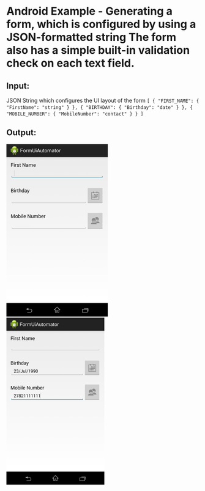 Android Example - Generating a form, which is configured by using a JSON-formatted string
The form also has a simple built-in validation check on each text field.
===============

Input:
----------
JSON String which configures the UI layout of the form
`[
    {
        "FIRST_NAME": {
            "FirstName": "string"
        }
    },
    {
        "BIRTHDAY": {
            "Birthday": "date"
        }
    },
    {
        "MOBILE_NUMBER": {
            "MobileNumber": "contact"
        }
    }
]`

Output:
---------
![alt text](https://github.com/jeanbritz/FormUiAutomator/blob/master/screenshots/Empty_Form.png "Empty generated form")
![alt text](https://github.com/jeanbritz/FormUiAutomator/blob/master/screenshots/Form_with_input.png "Generated form with input")
